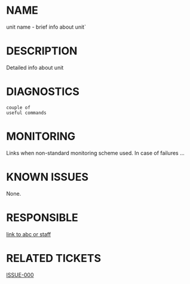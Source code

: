 # NAME

unit name - brief info about unit`

# DESCRIPTION

Detailed info about unit

# DIAGNOSTICS

    couple of
    useful commands

# MONITORING

Links when non-standard monitoring scheme used. In case of failures ...

# KNOWN ISSUES

None.

# RESPONSIBLE

[link to abc or staff](https://abc.yandex-team.ru/services/FIXME/)

# RELATED TICKETS

[ISSUE-000](https://st.yandex-team.ru/ISSUE-000)
